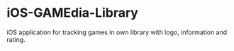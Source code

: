 # iOS-GAMEdia-Library
iOS application for tracking games in own library with logo, information and rating.
